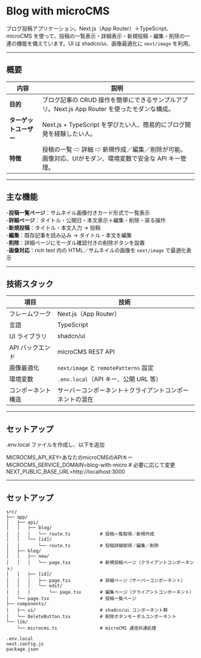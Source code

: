 # Blog with microCMS

ブログ投稿アプリケーション。Next.js（App Router）＋TypeScript、microCMS を使って、投稿の一覧表示・詳細表示・新規投稿・編集・削除の一連の機能を備えています。UI は shadcn/ui、画像最適化に `next/image` を利用。

---

## 概要

| 内容 | 説明 |
|---|---|
| **目的** | ブログ記事の CRUD 操作を簡単にできるサンプルアプリ。Next.js App Router を使ったモダンな構成。 |
| **ターゲットユーザー** | Next.js + TypeScript を学びたい人、簡易的にブログ開発を経験したい人。 |
| **特徴** | 投稿の一覧 ⇨ 詳細 ⇨ 新規作成／編集／削除が可能。画像対応、UIがモダン、環境変数で安全な API キー管理。 |

---

## 主な機能

-**投稿一覧ページ**：サムネイル画像付きカード形式で一覧表示  
-**詳細ページ**：タイトル・公開日・本文表示＋編集・削除・戻る操作  
-**新規投稿**：タイトル・本文入力 → 投稿  
-**編集**：既存記事を読み込み → タイトル・本文を編集  
-**削除**：詳細ページにモーダル確認付きの削除ボタンを設置  
-**画像対応**：rich text 内の HTML／サムネイルの画像を `next/image` で最適化表示  

---

## 技術スタック

| 項目 | 技術 |
|---|---|
| フレームワーク | Next.js（App Router） |
| 言語 | TypeScript |
| UI ライブラリ | shadcn/ui |
| API バックエンド | microCMS REST API |
| 画像最適化 | `next/image` と `remotePatterns` 設定 |
| 環境変数 | `.env.local`（API キー、公開 URL 等） |
| コンポーネント構造 | サーバーコンポーネント＋クライアントコンポーネントの混在 |

---

## セットアップ

.env.local ファイルを作成し、以下を追加

MICROCMS_API_KEY=あなたのmicroCMSのAPIキー
MICROCMS_SERVICE_DOMAIN=blog-with-micro  # 必要に応じて変更
NEXT_PUBLIC_BASE_URL=http://localhost:3000

---

## セットアップ
```
src/
├── app/
│   ├── api/
│   │   ├── blog/
│   │   │   └── route.ts           # 投稿一覧取得／新規作成
│   │   └── [id]/
│   │       └── route.ts           # 投稿詳細取得／編集／削除
│   ├── blog/
│   │   ├── new/
│   │   │   └── page.tsx           # 新規投稿ページ（クライアントコンポーネント）
│   │   ├── [id]/
│   │   │   ├── page.tsx           # 詳細ページ（サーバーコンポーネント）
│   │   │   └── edit/
│   │   │       └── page.tsx       # 編集ページ（クライアントコンポーネント）
│   └── page.tsx                   # 投稿一覧ページ
├── components/
│   ├── ui/                        # shadcn/ui コンポーネント群
│   └── DeleteButton.tsx           # 削除ボタンモーダルコンポーネント
└── lib/
    └── microcms.ts                # microCMS 通信共通処理

.env.local
next.config.js
package.json

```